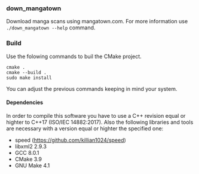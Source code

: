 ### down_mangatown ###

Download manga scans using mangatown.com.
For more information use `./down_mangatown --help` command.

### Build ###

Use the folowing commands to buil the CMake project.

    cmake .
    cmake --build .
    sudo make install
    
You can adjust the previous commands keeping in mind your system.

#### Dependencies ####

In order to compile this software you have to use a C++ revision equal or highter to C++17 
(ISO/IEC 14882:2017). Also the following libraries and tools are necessary with a version equal or 
highter the specified one:
- speed (https://github.com/killian1024/speed)
- libxml2 2.9.3
- GCC 8.0.1
- CMake 3.9
- GNU Make 4.1
